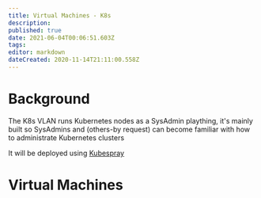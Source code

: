 ```yaml
---
title: Virtual Machines - K8s
description: 
published: true
date: 2021-06-04T00:06:51.603Z
tags: 
editor: markdown
dateCreated: 2020-11-14T21:11:00.558Z
---
```


# Background

The K8s VLAN runs Kubernetes nodes as a SysAdmin plaything, it's mainly built so SysAdmins and (others-by request) can become familiar with how to administrate Kubernetes clusters

It will be deployed using [Kubespray](https://github.com/kubernetes-sigs/kubespray)

# Virtual Machines